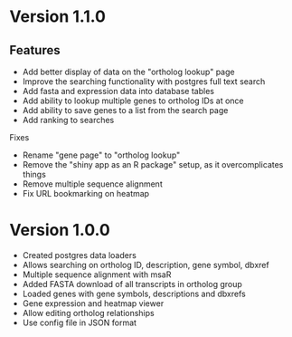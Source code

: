 # Version 1.1.0

## Features

- Add better display of data on the "ortholog lookup" page
- Improve the searching functionality with postgres full text search
- Add fasta and expression data into database tables
- Add ability to lookup multiple genes to ortholog IDs at once
- Add ability to save genes to a list from the search page
- Add ranking to searches

Fixes

- Rename "gene page" to "ortholog lookup"
- Remove the "shiny app as an R package" setup, as it overcomplicates things
- Remove multiple sequence alignment
- Fix URL bookmarking on heatmap

# Version 1.0.0


- Created postgres data loaders
- Allows searching on ortholog ID, description, gene symbol, dbxref
- Multiple sequence alignment with msaR
- Added FASTA download of all transcripts in ortholog group
- Loaded genes with gene symbols, descriptions and dbxrefs
- Gene expression and heatmap viewer
- Allow editing ortholog relationships
- Use config file in JSON format
